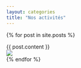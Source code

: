 ```yaml
---
layout: categories
title: "Nos activités"
---
```


{% for post in site.posts %}
                        <div class="container-fluid">
                            <div class="row justify-content-md-center">
                              <div class="col col-lg-7">
                                  {{ post.content }}
                              </div>
                              <div class="col-md-auto">
                                <img src="{{ post.img }}" class="rounded">
                              </div>
                          </div>
                        </div>
{% endfor %}